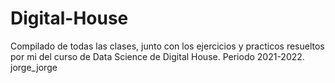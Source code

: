 # Digital-House

Compilado de todas las clases, junto con los ejercicios y practicos resueltos por mi del curso de Data Science de Digital House. Periodo 2021-2022.
jorge_jorge